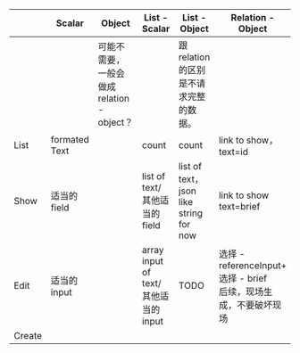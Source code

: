 |        | Scalar        | Object                                    | List - Scalar                       | List - Object                          | Relation - Object                                            | Relation - List - Object                                     |
| ------ | ------------- | ----------------------------------------- | ----------------------------------- | -------------------------------------- | ------------------------------------------------------------ | ------------------------------------------------------------ |
|        |               | 可能不需要，一般会做成relation - object？ |                                     | 跟relation的区别是不请求完整的数据。   |                                                              |                                                              |
| List   | formated Text |                                           | count                               | count                                  | link to show， text=id                                       | count                                                        |
| Show   | 适当的field   |                                           | list of text/其他适当的field        | list of text，json like string for now | link to show text=brief                                      | detail table                                                 |
| Edit   | 适当的input   |                                           | array input of text/其他适当的input | TODO                                   | 选择 - referenceInput+ 选择 - brief<br />后续，现场生成，不要破坏现场 | 多重选择 - referenceArrayInput + 选择 - brief<br />后续，现场生成，不要破坏现场 |
| Create |               |                                           |                                     |                                        |                                                              |                                                              |

